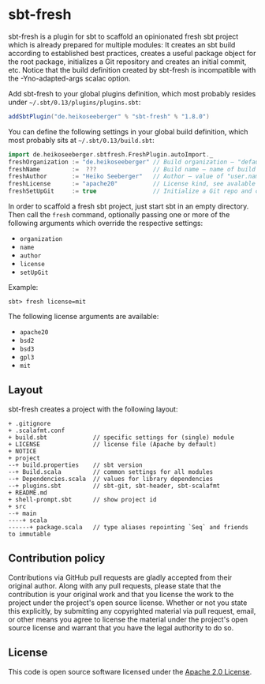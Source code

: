 # sbt-fresh #

sbt-fresh is a plugin for sbt to scaffold an opinionated fresh sbt project which
is already prepared for multiple modules: It creates an sbt build according to
established best practices, creates a useful package object for the root
package, initializes a Git repository and creates an initial commit, etc. Notice
that the build definition created by sbt-fresh is incompatible with the
-Yno-adapted-args scalac option.

Add sbt-fresh to your global plugins definition, which most probably resides
under `~/.sbt/0.13/plugins/plugins.sbt`:

``` scala
addSbtPlugin("de.heikoseeberger" % "sbt-fresh" % "1.8.0")
```

You can define the following settings in your global build definition, which
most probably sits at `~/.sbt/0.13/build.sbt`:

``` scala
import de.heikoseeberger.sbtfresh.FreshPlugin.autoImport._
freshOrganization := "de.heikoseeberger" // Build organization – "default" by default
freshName         :=  ???                // Build name – name of build directory by default; doesn't make much sense as a permanent setting
freshAuthor       := "Heiko Seeberger"   // Author – value of "user.name" system property or "default" by default
freshLicense      := "apache20"          // License kind, see avalable options below – `apache20` by default
freshSetUpGit     := true                // Initialize a Git repo and create an initial commit – true by default
```

In order to scaffold a fresh sbt project, just start sbt in an empty directory.
Then call the `fresh` command, optionally passing one or more of the following
arguments which override the respective settings:
- `organization`
- `name`
- `author`
- `license`
- `setUpGit`

Example:

```
sbt> fresh license=mit
```

The following license arguments are available:
- `apache20`
- `bsd2`
- `bsd3`
- `gpl3`
- `mit`

## Layout

sbt-fresh creates a project with the following layout:

```
+ .gitignore
+ .scalafmt.conf
+ build.sbt             // specific settings for (single) module
+ LICENSE               // license file (Apache by default)
+ NOTICE
+ project
--+ build.properties    // sbt version
--+ Build.scala         // common settings for all modules
--+ Dependencies.scala  // values for library dependencies
--+ plugins.sbt         // sbt-git, sbt-header, sbt-scalafmt
+ README.md
+ shell-prompt.sbt      // show project id
+ src
--+ main
----+ scala
------+ package.scala   // type aliases repointing `Seq` and friends to immutable
```

## Contribution policy ##

Contributions via GitHub pull requests are gladly accepted from their original
author. Along with any pull requests, please state that the contribution is your
original work and that you license the work to the project under the project's
open source license. Whether or not you state this explicitly, by submitting any
copyrighted material via pull request, email, or other means you agree to
license the material under the project's open source license and warrant that
you have the legal authority to do so.

## License ##

This code is open source software licensed under the
[Apache 2.0 License]("http://www.apache.org/licenses/LICENSE-2.0.html").
